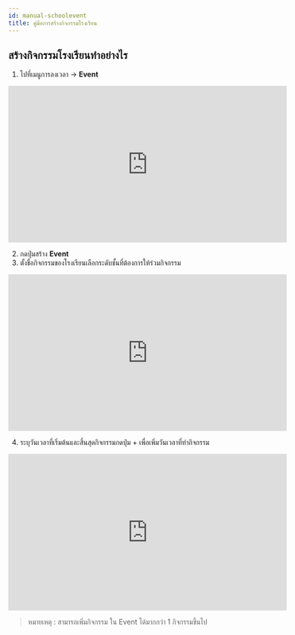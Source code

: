 ```yaml
---
id: manual-schoolevent
title: คู่มือการสร้างกิจกรรมโรงเรียน
---
```


## สร้างกิจกรรมโรงเรียนทำอย่างไร



1. ไปที่เมนูการลงเวลา -> **Event**
<!-- blank line -->
<iframe width="560" height="315" src="https://www.youtube.com/embed/ITvhMm4O8WM?rel=0&amp;controls=0&amp;showinfo=0" frameborder="0" allow="autoplay; encrypted-media" allowfullscreen></iframe>
<!-- blank line -->

2. กดปุ่มสร้าง **Event**
3. ตั้งชื่อกิจกรรมของโรงเรียนเลือกระดับชั้นที่ต้องการให้ร่วมกิจกรรม

<!-- blank line -->
<iframe width="560" height="315" src="https://www.youtube.com/embed/hOYGX-D-_0U?rel=0&amp;controls=0&amp;showinfo=0" frameborder="0" allow="autoplay; encrypted-media" allowfullscreen></iframe>
<!-- blank line -->


4. ระบุวันเวลาที่เริ่มต้นและสิ้นสุดกิจกรรมกดปุ่ม + เพื่อเพิ่มวันเวลาที่ทำกิจกรรม

<!-- blank line -->
<iframe width="560" height="315" src="https://www.youtube.com/embed/2X-fQnPAeP8?rel=0&amp;controls=0&amp;showinfo=0" frameborder="0" allow="autoplay; encrypted-media" allowfullscreen></iframe>
<!-- blank line -->

> หมายเหตุ : สามารถเพิ่มกิจกรรม ใน Event  ได้มากกว่า 1 กิจกรรมขึ้นไป



